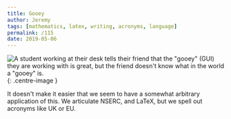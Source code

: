 ```yaml
---
title: Gooey
author: Jeremy
tags: [mathematics, latex, writing, acronyms, language]
permalink: /115
date: 2019-05-06
---
```


![A student working at their desk tells their friend that the "gooey" (GUI) they are working with is great, but the friend doesn't know what in the world a "gooey" is.](https://res.cloudinary.com/dh3hm8pb7/image/upload/c_scale,q_auto:best,w_615/v1535842782/Handwaving/Published/Gooey.png){: .centre-image }

It doesn't make it easier that we seem to have a somewhat arbitrary application of this. We articulate NSERC, and LaTeX, but we spell out acronyms like UK or EU.